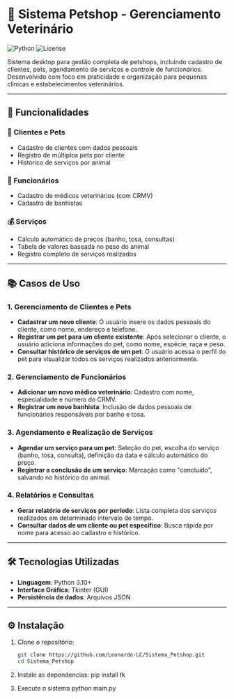# 🐾 Sistema Petshop - Gerenciamento Veterinário

![Python](https://img.shields.io/badge/Python-3.10%2B-blue)
![License](https://img.shields.io/badge/License-MIT-green)

Sistema desktop para gestão completa de petshops, incluindo cadastro de clientes, pets, agendamento de serviços e controle de funcionários. Desenvolvido com foco em praticidade e organização para pequenas clínicas e estabelecimentos veterinários.

---

## 📌 Funcionalidades

### 🧑 Clientes e Pets
- Cadastro de clientes com dados pessoais
- Registro de múltiplos pets por cliente
- Histórico de serviços por animal

### 💼 Funcionários
- Cadastro de médicos veterinários (com CRMV)
- Cadastro de banhistas

### 💰 Serviços
- Cálculo automático de preços (banho, tosa, consultas)
- Tabela de valores baseada no peso do animal
- Registro completo de serviços realizados

---

## 📚 Casos de Uso

### 1. Gerenciamento de Clientes e Pets
- **Cadastrar um novo cliente**: O usuário insere os dados pessoais do cliente, como nome, endereço e telefone.
- **Registrar um pet para um cliente existente**: Após selecionar o cliente, o usuário adiciona informações do pet, como nome, espécie, raça e peso.
- **Consultar histórico de serviços de um pet**: O usuário acessa o perfil do pet para visualizar todos os serviços realizados anteriormente.

### 2. Gerenciamento de Funcionários
- **Adicionar um novo médico veterinário**: Cadastro com nome, especialidade e número do CRMV.
- **Registrar um novo banhista**: Inclusão de dados pessoais de funcionários responsáveis por banho e tosa.

### 3. Agendamento e Realização de Serviços
- **Agendar um serviço para um pet**: Seleção do pet, escolha do serviço (banho, tosa, consulta), definição da data e cálculo automático do preço.
- **Registrar a conclusão de um serviço**: Marcação como "concluído", salvando no histórico do animal.

### 4. Relatórios e Consultas
- **Gerar relatório de serviços por período**: Lista completa dos serviços realizados em determinado intervalo de tempo.
- **Consultar dados de um cliente ou pet específico**: Busca rápida por nome para acesso ao cadastro e histórico.

---

## 🛠️ Tecnologias Utilizadas

- **Linguagem**: Python 3.10+
- **Interface Gráfica**: Tkinter (GUI)
- **Persistência de dados**: Arquivos JSON

---

## ⚙️ Instalação

1. Clone o repositório:
   ```bash
   git clone https://github.com/Leonardo-LC/Sistema_Petshop.git
   cd Sistema_Petshop
2. Instale as dependencias:
   pip install tk

3. Execute o sistema
   python main.py

